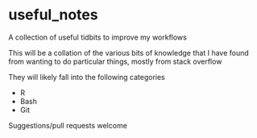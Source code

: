 # useful_notes
A collection of useful tidbits to improve my workflows


This will be a collation of the various bits of knowledge that I have found from wanting to do particular things, mostly from stack overflow

They will likely fall into the following categories

- R
- Bash
- Git

Suggestions/pull requests welcome
